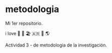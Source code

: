 # metodologia

Mi 1er repositorio.

i love :guitar: :icecream:
🏖️  🇦🇷 🥇 🌎 

Actividad 3 - de metodologia de la investigación.
